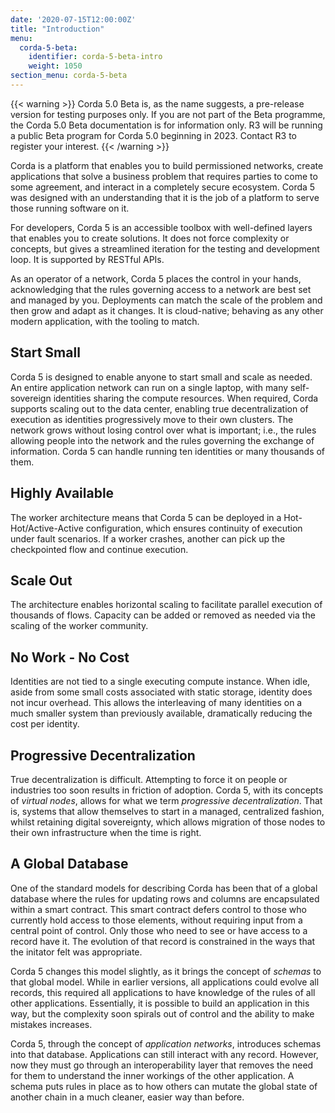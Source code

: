```yaml
---
date: '2020-07-15T12:00:00Z'
title: "Introduction"
menu:
  corda-5-beta:
    identifier: corda-5-beta-intro
    weight: 1050
section_menu: corda-5-beta
---
```


{{< warning >}}
Corda 5.0 Beta is, as the name suggests, a pre-release version for testing purposes only.
If you are not part of the Beta programme, the Corda 5.0 Beta documentation is for information only.
R3 will be running a public Beta program for Corda 5.0 beginning in 2023. Contact R3 to register your interest.
{{< /warning >}}

Corda is a platform that enables you to build permissioned networks, create applications that solve a business problem that requires parties to come to some agreement, and interact in a completely secure ecosystem. Corda 5 was designed with an understanding that it is the job of a platform to serve those running software on it.

For developers, Corda 5 is an accessible toolbox with well-defined layers that enables you to create solutions. It does not force complexity or concepts, but gives a streamlined iteration for the testing and development loop. It is supported by RESTful APIs.

As an operator of a network, Corda 5 places the control in your hands, acknowledging that the rules governing access to a network are best set and managed by you. Deployments can match the scale of the problem and then grow and adapt as it changes. It is cloud-native; behaving as any other modern application, with the tooling to match.

## Start Small

Corda 5 is designed to enable anyone to start small and scale as needed. An entire application network can run on a single laptop, with many self-sovereign identities sharing the compute resources. When required, Corda supports scaling out to the data center, enabling true decentralization of execution as identities progressively move to their own clusters. The network grows without losing control over what is important; i.e., the rules allowing people into the network and the rules governing the exchange of information. Corda 5 can handle running ten identities or many thousands of them.

## Highly Available

The worker architecture means that Corda 5 can be deployed in a Hot-Hot/Active-Active configuration, which ensures continuity of execution under fault scenarios. If a worker crashes, another can pick up the checkpointed flow and continue execution.

## Scale Out

The architecture enables horizontal scaling to facilitate parallel execution of thousands of flows. Capacity can be added or removed as needed via the scaling of the worker community.

## No Work - No Cost

Identities are not tied to a single executing compute instance. When idle, aside from some small costs associated with static storage, identity does not incur overhead. This allows the interleaving of many identities on a much smaller system than previously available, dramatically reducing the cost per identity.

## Progressive Decentralization
True decentralization is difficult. Attempting to force it on people or industries too soon results in friction of adoption. Corda 5, with its concepts of *virtual nodes*, allows for what we term *progressive decentralization*. That is, systems that allow themselves to start in a managed, centralized fashion, whilst retaining digital sovereignty, which allows migration of those nodes to their own infrastructure when the time is right.

## A Global Database

One of the standard models for describing Corda has been that of a global database where the rules for updating rows and columns are encapsulated within a smart contract. This smart contract defers control to those who currently hold access to those elements, without requiring input from a central point of control. Only those who need to see or have access to a record have it. The evolution of that record is constrained in the ways that the initator felt was appropriate.

Corda 5 changes this model slightly, as it brings the concept of *schemas* to that global model. While in earlier versions, all applications could evolve all records, this required all applications to have knowledge of the rules of all other applications. Essentially, it is possible to build an application in this way, but the complexity soon spirals out of control and the ability to make mistakes increases.

Corda 5, through the concept of *application networks*, introduces schemas into that database. Applications can still interact with any record. However, now they must go through an interoperability layer that removes the need for them to understand the inner workings of the other application. A schema puts rules in place as to how others can mutate the global state of another chain in a much cleaner, easier way than before.
